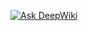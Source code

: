 [![Ask DeepWiki](https://deepwiki.com/badge.svg)](https://deepwiki.com/ponchisao326/Blanchiniiland-Launcher)
